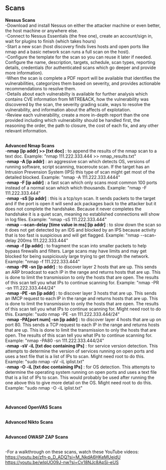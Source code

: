 ## Scans

**Nessus Scans**<br>
-Download and install Nessus on either the attacker machine or even better, the host machine or anywhere else.<br>
-Connect to Nessus Essentials (the free one), create an account/sign in, wait for plugins to finish (which takes hours)<br>
-Start a new scan (host discovery finds lives hosts and open ports like nmap and a basic network scan runs a full scan on the host).<br>
-Configure the template for the scan so you can reuse it later if needed. Configure the name, description, targets, schedule, scan types, reporting details, credentials (for authenticated scans which go deeper and provide more information).<br>
-When the scan is complete a PDF report will be available that identifies the vulnerabilities, categorizes them based on severity, and provides actionable recommendations to resolve them.<br>
-Details about each vulnerabilty is available for further analysis which contains CVE information from MITRE&ACK, how the vulnerability was discovered by the scan, the severity grading scale, ways to resolve the vulnerability, and information about the affects of explotation.<br>
-Review each vulnerability, create a more in-depth report than the one provided including which vulnerability should be handled first, the reasoning the order, the path to closure, the cost of each fix, and any other relevant information.<br>
<br>

**Advanced Nmap Scans**<br>
-**nmap [ip addr] >> [txt doc]** : to append the results of the nmap scan to a text doc. Example: "nmap 111.222.333.444 >> nmap_results.txt"<br>
-**nmap -A [ip addr]** : an aggressive scan which detects OS, versions of running software, script scanning, traceroute scan. If the target has an Intrusion Prevension System (IPS) this type of scan might get most of the detailed blocked. Example: "nmap -A 111.222.333.4444"<br>
-**nmap -F [ip addr]** : a fast scan which only scans most common 100 ports instead of a normal scan which which thousands. Example: "nmap -F 111.222.333.444"<br>
-**nmap -sS [ip addr]** : this is a tcp/syn scan. It sends packets to the target and if the port is open it will send ack packages back to the attacker but it does not complete the handshake. Because it never completes the handshake it is a quiet scan, meaning no established connections will show in log files. Example: "nmap -sS 111.222.333.444"<br>
-**nmap --scan-delay [time value in ms] [ip addr]** : to slow down the scan so it does not get detected by an IDS and blocked by an IPS because activity that is too fast is suspicious and will get flagged. Example: "nmap --scan-delay 200ms 111.222.333.444"<br>
-**nmap -f [ip addr]** : to fragment the scan into smaller packets to help bypass firewalls and filters. Large scans may have limits and may get blocked for being suspiciously large trying to get through the network. Example: "nmap -f 111.222.333.444"
 <br>
 -**nmap -PR -sn [ip addr]** : to discover layer 2 hosts that are up. This sends an ARP broadcast to each IP in the range and returns hosts that are up. This is done to limit the transmission to only the hosts that are open. The results of this scan tell you what IPs to continue scanning for. Example: "nmap -PR -sn  111.222.333.444/24"
 <br>
 -**nmap -PE -sn [ip addr]** : to discover layer 3 hosts that are up. This sends an IMCP request to each IP in the range and returns hosts that are up. This is done to limit the transmission to only the hosts that are open. The results of this scan tell you what IPs to continue scanning for. Might need root to do this. Example: "sudo nmap -PE -sn  111.222.333.444/24"
 <br>
-**nmap -PA[port num] -sn [ip addr]** : to discover layer 4 hosts that are up on port 80. This sends a TCP request to each IP in the range and returns hosts that are up. This is done to limit the transmission to only the hosts that are open. The results of this scan tell you what IPs to continue scanning for. Example: "nmap -PA80 -sn  111.222.333.444/24"
<br>
-**nmap -sV -iL [txt doc containing IPs]** : for service version detection. This attempts to determine the version of services running on open ports and uses a text file that is a list of IPs to scan. Might need root to do this. Example: "sudo nmap -sV -iL iplist.txt"
<br>
-**nmap -O -iL [txt doc containing IPs]** : for OS detection. This attempts to determine the operating system running on open ports and uses a text file that is a list of IPs to scan. This would probably be used after running the one above this to give more detail on the OS. Might need root to do this. Example: "sudo nmap -O -iL iplist.txt"
<br>



<br>

**Advanced OpenVAS Scans**<br>
<br>


**Advanced Nikto Scans**<br>
<br>


**Advanced OWASP ZAP Scans**<br>
<br>

 -For a walkthrough on these scans, watch these YouTube videos:<br>
 https://youtu.be/zfn-p_D_ADQ?si=M_NkdA6HKeMUejdU <br>
 https://youtu.be/wlqUO09J-nw?si=Cv18NJc8ApSi-eUS <br>
 
